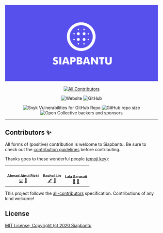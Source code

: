 <div align="center">

[![Siapbantu](assets/SiapbantuLogo.png)](https://siapbantu.com)

<!-- markdownlint-disable MD014 MD033 MD041 -->
<!-- ALL-CONTRIBUTORS-BADGE:START - Do not remove or modify this section -->
[![All Contributors](https://img.shields.io/badge/all_contributors-3-orange.svg?style=flat-square)](#contributors-)
<!-- ALL-CONTRIBUTORS-BADGE:END -->
![Website](https://img.shields.io/website?down_message=offline&label=web%20status&style=flat-square&up_message=online&url=https%3A%2F%2Fsiapbantu.com)
![GitHub](https://img.shields.io/github/license/siapbantu/siapbantu.website?style=flat-square)

![Snyk Vulnerabilities for GitHub Repo](https://img.shields.io/snyk/vulnerabilities/github/siapbantu/siapbantu.website?style=for-the-badge)
![GitHub repo size](https://img.shields.io/github/repo-size/siapbantu/siapbantu.website?style=for-the-badge)
![Open Collective backers and sponsors](https://img.shields.io/opencollective/all/siapbantu?style=for-the-badge)

</div>

---

## Contributors ✨

All forms of (positive) contribution is welcome to Siapbantu. Be sure to check out the [contribution guidelines](.github/CONTRIBUTING.md) before contributing.

Thanks goes to these wonderful people ([emoji key](https://allcontributors.org/docs/en/emoji-key)):

<!-- ALL-CONTRIBUTORS-LIST:START - Do not remove or modify this section -->
<!-- prettier-ignore-start -->
<!-- markdownlint-disable -->
<table>
  <tr>
    <td align="center"><a href="https://shitiomatic.tech/"><img src="https://avatars3.githubusercontent.com/u/60742616?v=4" width="100px;" alt=""/><br /><sub><b>Ahmad Ainul Rizki</b></sub></a><br /><a href="https://github.com/siapbantu/siapbantu.website/commits?author=shitiomatic" title="Code">💻</a> <a href="#maintenance-shitiomatic" title="Maintenance">🚧</a></td>
    <td align="center"><a href="https://github.com/racheloveyou"><img src="https://avatars2.githubusercontent.com/u/60867931?v=4" width="100px;" alt=""/><br /><sub><b>Rachel Lin</b></sub></a><br /><a href="#content-racheloveyou" title="Content">🖋</a> <a href="#design-racheloveyou" title="Design">🎨</a></td>
    <td align="center"><a href="https://github.com/lasarasati"><img src="https://avatars3.githubusercontent.com/u/67370251?v=4" width="100px;" alt=""/><br /><sub><b>Lala Sarasati</b></sub></a><br /><a href="#business-lasarasati" title="Business development">💼</a> <a href="#projectManagement-lasarasati" title="Project Management">📆</a></td>
  </tr>
</table>

<!-- markdownlint-enable -->
<!-- prettier-ignore-end -->
<!-- ALL-CONTRIBUTORS-LIST:END -->

This project follows the [all-contributors](https://github.com/all-contributors/all-contributors) specification. Contributions of any kind welcome!

## License

[MIT License, Copyright (c) 2020 Siapbantu](https://github.com/siapbantu/siapbantu.website/blob/master/LICENSE)

[all-contributors]: https://github.com/all-contributors/all-contributors
